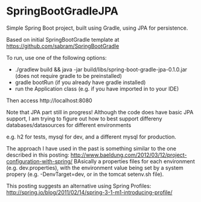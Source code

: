 SpringBootGradleJPA
===================
Simple Spring Boot project, built using Gradle, using JPA for persistence.

Based on initial SpringBootGradle template at https://github.com/sabram/SpringBootGradle

To run, use one of the following options:
* ./gradlew build && java -jar build/libs/spring-boot-gradle-jpa-0.1.0.jar (does not require gradle to be preinstalled)
* gradle bootRun (if you already have gradle installed)
* run the Application class (e.g. if you have imported in to your IDE)

Then access http://localhost:8080

Note that JPA part still in progress!
Although the code does have basic JPA support,
I am trying to figure out how to best support differeny databases/datasources
for different environments

e.g. h2 for tests, mysql for dev, and a different mysql for production.

The approach I have used in the past is something similar to the one
described in this posting:
http://www.baeldung.com/2012/03/12/project-configuration-with-spring/
BAsically a properties files for each environment (e.g. dev.properties),
with the environment value being set by a system propery (e.g. -DenvTarget=dev,
or in the tomcat setenv.sh file).

This posting suggests an alternative using Spring Profiles:
http://spring.io/blog/2011/02/14/spring-3-1-m1-introducing-profile/
